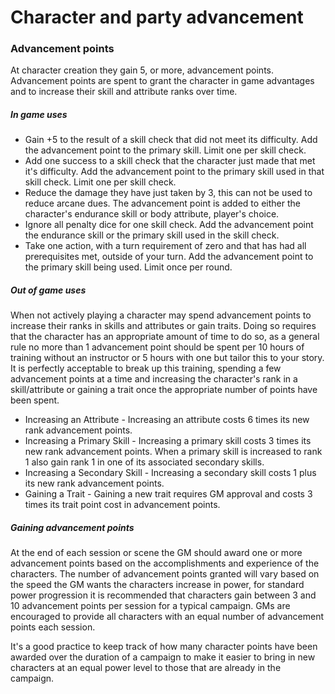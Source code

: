 # Character and party advancement

### Advancement points
At character creation they gain 5, or more, advancement points. Advancement points are spent to grant the character in game advantages and to increase their skill and attribute ranks over time.

##### In game uses
* Gain +5 to the result of a skill check that did not meet its difficulty. Add the advancement point to the primary skill. Limit one per skill check.
* Add one success to a skill check that the character just made that met it's difficulty. Add the advancement point to the primary skill used in that skill check. Limit one per skill check.
* Reduce the damage they have just taken by 3, this can not be used to reduce arcane dues. The advancement point is added to either the character's endurance skill or body attribute, player's choice.
* Ignore all penalty dice for one skill check. Add the advancement point the endurance skill or the primary skill used in the skill check.
* Take one action, with a turn requirement of zero and that has had all prerequisites met, outside of your turn. Add the advancement point to the primary skill being used. Limit once per round.

##### Out of game uses
When not actively playing a character may spend advancement points to increase their ranks in skills and attributes or gain traits. Doing so requires that the character has an appropriate amount of time to do so, as a general rule no more than 1 advancement point should be spent per 10 hours of training without an instructor or 5 hours with one but tailor this to your story. It is perfectly acceptable to break up this training, spending a few advancement points at a time and increasing the character's rank in a skill/attribute or gaining a trait once the appropriate number of points have been spent.
* Increasing an Attribute - Increasing an attribute costs 6 times its new rank advancement points.
* Increasing a Primary Skill - Increasing a primary skill costs 3 times its new rank advancement points. When a primary skill is increased to rank 1 also gain rank 1 in one of its associated secondary skills.
* Increasing a Secondary Skill - Increasing a secondary skill costs 1 plus its new rank advancement points.
* Gaining a Trait - Gaining a new trait requires GM approval and costs 3 times its trait point cost in advancement points.

##### Gaining advancement points
At the end of each session or scene the GM should award one or more advancement points based on the accomplishments and experience of the characters. The number of advancement points granted will vary based on the speed the GM wants the characters increase in power, for standard power progression it is recommended that characters gain between 3 and 10 advancement points per session for a typical campaign. GMs are encouraged to provide all characters with an equal number of advancement points each session.

It's a good practice to keep track of how many character points have been awarded over the duration of a campaign to make it easier to bring in new characters at an equal power level to those that are already in the campaign.
